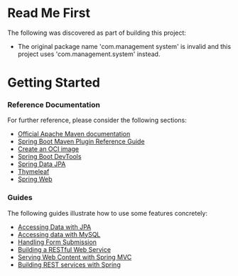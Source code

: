 # Read Me First
The following was discovered as part of building this project:

* The original package name 'com.management system' is invalid and this project uses 'com.management.system' instead.

# Getting Started

### Reference Documentation
For further reference, please consider the following sections:

* [Official Apache Maven documentation](https://maven.apache.org/guides/index.html)
* [Spring Boot Maven Plugin Reference Guide](https://docs.spring.io/spring-boot/docs/3.1.4/maven-plugin/reference/html/)
* [Create an OCI image](https://docs.spring.io/spring-boot/docs/3.1.4/maven-plugin/reference/html/#build-image)
* [Spring Boot DevTools](https://docs.spring.io/spring-boot/docs/3.1.4/reference/htmlsingle/index.html#using.devtools)
* [Spring Data JPA](https://docs.spring.io/spring-boot/docs/3.1.4/reference/htmlsingle/index.html#data.sql.jpa-and-spring-data)
* [Thymeleaf](https://docs.spring.io/spring-boot/docs/3.1.4/reference/htmlsingle/index.html#web.servlet.spring-mvc.template-engines)
* [Spring Web](https://docs.spring.io/spring-boot/docs/3.1.4/reference/htmlsingle/index.html#web)

### Guides
The following guides illustrate how to use some features concretely:

* [Accessing Data with JPA](https://spring.io/guides/gs/accessing-data-jpa/)
* [Accessing data with MySQL](https://spring.io/guides/gs/accessing-data-mysql/)
* [Handling Form Submission](https://spring.io/guides/gs/handling-form-submission/)
* [Building a RESTful Web Service](https://spring.io/guides/gs/rest-service/)
* [Serving Web Content with Spring MVC](https://spring.io/guides/gs/serving-web-content/)
* [Building REST services with Spring](https://spring.io/guides/tutorials/rest/)

